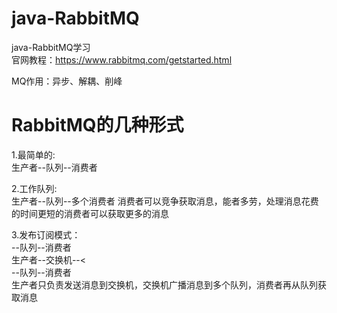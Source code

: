 # java-RabbitMQ
java-RabbitMQ学习  
官网教程：https://www.rabbitmq.com/getstarted.html

MQ作用：异步、解耦、削峰  

# RabbitMQ的几种形式  
1.最简单的:  
生产者--队列--消费者  
  
2.工作队列:  
生产者--队列--多个消费者
消费者可以竞争获取消息，能者多劳，处理消息花费的时间更短的消费者可以获取更多的消息  
  
3.发布订阅模式：  
                 --队列--消费者  
生产者--交换机--<  
                 --队列--消费者  
生产者只负责发送消息到交换机，交换机广播消息到多个队列，消费者再从队列获取消息
